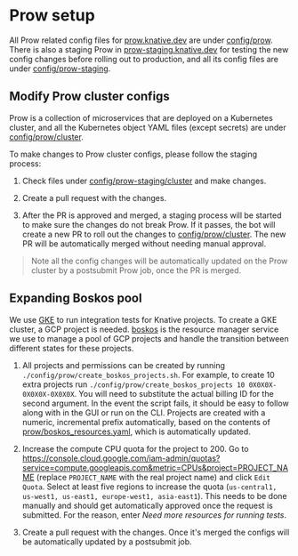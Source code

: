 # Prow setup

All Prow related config files for [prow.knative.dev](https://prow.knative.dev)
are under [config/prow](../config/prow). There is also a staging Prow in
[prow-staging.knative.dev](https://prow-staging.knative.dev) for testing the new
config changes before rolling out to production, and all its config files are
under [config/prow-staging](../config/prow-staging).

## Modify Prow cluster configs

Prow is a collection of microservices that are deployed on a Kubernetes cluster,
and all the Kubernetes object YAML files (except secrets) are under
[config/prow/cluster](../config/prow/cluster).

To make changes to Prow cluster configs, please follow the staging process:

1. Check files under
   [config/prow-staging/cluster](../config/prow-staging/cluster) and make
   changes.

1. Create a pull request with the changes.

1. After the PR is approved and merged, a staging process will be started to
   make sure the changes do not break Prow. If it passes, the bot will create a
   new PR to roll out the changes to
   [config/prow/cluster](../config/prow/cluster). The new PR will be
   automatically merged without needing manual approval.

> Note all the config changes will be automatically updated on the Prow cluster
> by a postsubmit Prow job, once the PR is merged.

## Expanding Boskos pool

We use [GKE](https://cloud.google.com/kubernetes-engine) to run integration
tests for Knative projects. To create a GKE cluster, a GCP project is needed.
[boskos](https://github.com/kubernetes/test-infra/tree/master/boskos) is the
resource manager service we use to manage a pool of GCP projects and handle the
transition between different states for these projects.

1. All projects and permissions can be created by running
   `./config/prow/create_boskos_projects.sh`. For example, to create 10 extra
   projects run `./config/prow/create_boskos_projects 10 0X0X0X-0X0X0X-0X0X0X`.
   You will need to substitute the actual billing ID for the second argument. In
   the event the script fails, it should be easy to follow along with in the GUI
   or run on the CLI. Projects are created with a numeric, incremental prefix
   automatically, based on the contents of
   [prow/boskos_resources.yaml](../config/prow/boskos/boskos_resources.yaml),
   which is automatically updated.

1. Increase the compute CPU quota for the project to 200. Go to
   <https://console.cloud.google.com/iam-admin/quotas?service=compute.googleapis.com&metric=CPUs&project=PROJECT_NAME>
   (replace `PROJECT_NAME` with the real project name) and click `Edit Quota`.
   Select at least five regions to increase the quota
   (`us-central1, us-west1, us-east1, europe-west1, asia-east1`). This needs to
   be done manually and should get automatically approved once the request is
   submitted. For the reason, enter _Need more resources for running tests_.

1. Create a pull request with the changes. Once it's merged the configs will be
   automatically updated by a postsubmit job.
